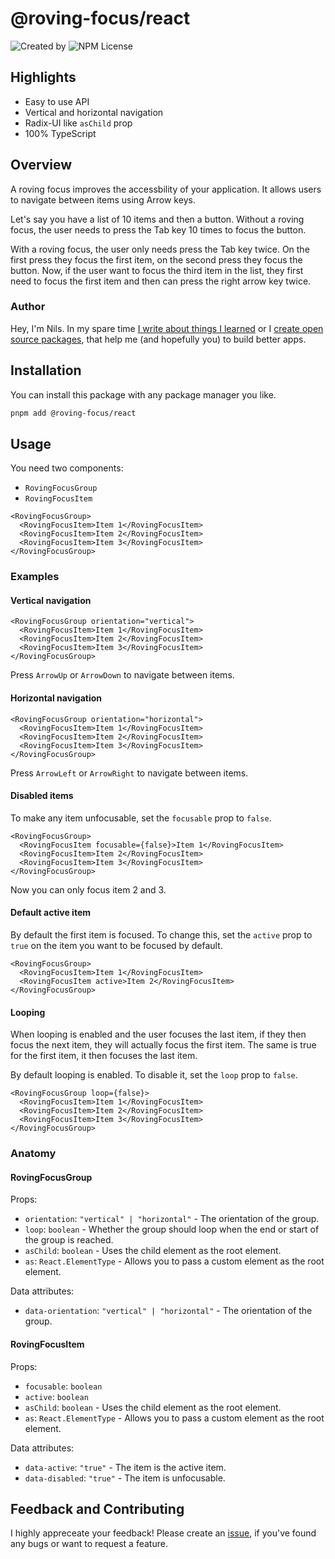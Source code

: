 # @roving-focus/react

<!-- ![CI passing](https://github.com/Haberkamp/roving-focus/actions/workflows/ci.yml/badge.svg?event=push&branch=main) -->

![Created by](https://img.shields.io/badge/created%20by-@n__haberkamp-065afa.svg)
![NPM License](https://img.shields.io/npm/l/%40roving-focus%2Freact)

## Highlights

- Easy to use API
- Vertical and horizontal navigation
- Radix-UI like `asChild` prop
- 100% TypeScript

## Overview

A roving focus improves the accessbility of your application. It allows users to navigate between items using Arrow keys.

Let's say you have a list of 10 items and then a button. Without a roving focus, the user needs to press the Tab key 10 times to focus the button.

With a roving focus, the user only needs press the Tab key twice. On the first press they focus the first item, on the second press they focus the button. Now, if the user want to focus the third item in the list, they first need to focus the first item and then can press the right arrow key twice.

### Author

Hey, I'm Nils. In my spare time [I write about things I learned](https://www.haberkamp.dev/) or I [create open source packages](https://github.com/Haberkamp), that help me (and hopefully you) to build better apps.

## Installation

You can install this package with any package manager you like.

```bash
pnpm add @roving-focus/react
```

## Usage

You need two components:

- `RovingFocusGroup`
- `RovingFocusItem`

```tsx
<RovingFocusGroup>
  <RovingFocusItem>Item 1</RovingFocusItem>
  <RovingFocusItem>Item 2</RovingFocusItem>
  <RovingFocusItem>Item 3</RovingFocusItem>
</RovingFocusGroup>
```

### Examples

#### Vertical navigation

```tsx
<RovingFocusGroup orientation="vertical">
  <RovingFocusItem>Item 1</RovingFocusItem>
  <RovingFocusItem>Item 2</RovingFocusItem>
  <RovingFocusItem>Item 3</RovingFocusItem>
</RovingFocusGroup>
```

Press `ArrowUp` or `ArrowDown` to navigate between items.

#### Horizontal navigation

```tsx
<RovingFocusGroup orientation="horizontal">
  <RovingFocusItem>Item 1</RovingFocusItem>
  <RovingFocusItem>Item 2</RovingFocusItem>
  <RovingFocusItem>Item 3</RovingFocusItem>
</RovingFocusGroup>
```

Press `ArrowLeft` or `ArrowRight` to navigate between items.

#### Disabled items

To make any item unfocusable, set the `focusable` prop to `false`.

```tsx
<RovingFocusGroup>
  <RovingFocusItem focusable={false}>Item 1</RovingFocusItem>
  <RovingFocusItem>Item 2</RovingFocusItem>
  <RovingFocusItem>Item 3</RovingFocusItem>
</RovingFocusGroup>
```

Now you can only focus item 2 and 3.

#### Default active item

By default the first item is focused. To change this, set the `active` prop to `true` on the item you want to be focused by default.

```tsx
<RovingFocusGroup>
  <RovingFocusItem>Item 1</RovingFocusItem>
  <RovingFocusItem active>Item 2</RovingFocusItem>
</RovingFocusGroup>
```

#### Looping

When looping is enabled and the user focuses the last item, if they then focus the next item, they will actually focus the first item. The same is true for the first item, it then focuses the last item.

By default looping is enabled. To disable it, set the `loop` prop to `false`.

```tsx
<RovingFocusGroup loop={false}>
  <RovingFocusItem>Item 1</RovingFocusItem>
  <RovingFocusItem>Item 2</RovingFocusItem>
  <RovingFocusItem>Item 3</RovingFocusItem>
</RovingFocusGroup>
```

### Anatomy

#### RovingFocusGroup

Props:

- `orientation`: `"vertical" | "horizontal"` - The orientation of the group.
- `loop`: `boolean` - Whether the group should loop when the end or start of the group is reached.
- `asChild`: `boolean` - Uses the child element as the root element.
- `as`: `React.ElementType` - Allows you to pass a custom element as the root element.

Data attributes:

- `data-orientation`: `"vertical" | "horizontal"` - The orientation of the group.

#### RovingFocusItem

Props:

- `focusable`: `boolean`
- `active`: `boolean`
- `asChild`: `boolean` - Uses the child element as the root element.
- `as`: `React.ElementType` - Allows you to pass a custom element as the root element.

Data attributes:

- `data-active`: `"true"` - The item is the active item.
- `data-disabled`: `"true"` - The item is unfocusable.

## Feedback and Contributing

I highly appreceate your feedback! Please create an [issue](https://github.com/Haberkamp/typed-storage/issues/new), if you've found any bugs or want to request a feature.
